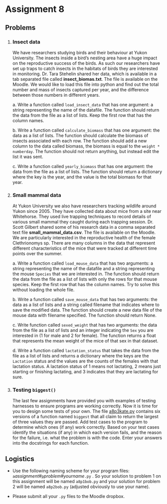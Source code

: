 # Assignment 8

## Problems


1.  ### Insect data

    We have researchers studying birds and their behaviour at Yukon 
    University. The insects inside a bird’s nesting area have a huge 
    impact on the reproductive success of the birds. As such our 
    researchers have set up traps to catch insects in the habitats of 
    birds they are interested in monitoring. Dr. Tara Stehelin shared her 
    data, which is available in a tab separated file called 
    **insect_biomas.txt**. The file is available on the Moodle. We would like 
    to load this file into python and find out the total number and mass 
    of insects captured per year, and the difference between those numbers 
    in different years.

    a. Write a function called `load_insect_data` that has one argument: a 
       string representing the name of the datafile. The function should 
       return the data from the file as a list of lists. Keep the first row 
       that has the column names.

    b. Write a function called `calculate_biomass` that has one argument: 
       the data as a list of lists. The function should calculate the 
       biomass of insects associated with each row. The function should add 
       a new column to the data called biomass, the biomass is equal to the 
       `weight * numberday`. The function should not return anything, but 
       instead edit the list it was sent.

    c. Write a function called `yearly_biomass` that has one argument: the 
       data from the file as a list of lists. The function should return a 
       dictionary where the key is the year, and the value is the total 
       biomass for that year.


2.  ### Small mammal data

    At Yukon University we also have researchers tracking wildlife around 
    Yukon since 2005. They have collected data about mice from a site near 
    Whitehorse. They used live trapping techniques to record details of 
    various small mammal they caught during each trapping session. Dr. Scott 
    Gilbert shared some of his research data in a comma separated text file 
    **small_mammal_data.csv**. The file is available on the Moodle. We are 
    particularly interested in the reproductive health of the female 
    Clethrionomys sp. There are many columns in the data that represent 
    different characteristics of the mice that were tracked at different time 
    points over the summer.

    a. Write a function called `load_mouse_data` that has two arguments: a string 
       representing the name of the datafile and a string representing the mouse 
       `Species` that we are interested in. The function should return the data 
       from the file as a list of lists with only the rows for that mouse species. 
       Keep the first row that has the column names. Try to solve this without 
       loading the whole file.

    b. Write a function called `save_mouse_data` that has two arguments: the data as 
       a list of lists and a string called filename that indicates where to save 
       the modified data. The function should create a new data file of the mouse 
       data with filename specified. The function should return None.

    c. Write function called `sexed_weight` that has two arguments: the data from 
       the file as a list of lists and an integer indicating the `Sex` you are 
       interested in (1 for male and 2 for female). The function returns a float 
       that represents the mean weight of the mice of that sex in that dataset.

    d. Write a function called `lactation_status` that takes the data from the file 
       as a list of lists and returns a dictionary where the keys are the `Lactation` 
       status and the values are the counts of the females with that lactation status. 
       A lactation status of 1 means not lactating, 2 means just starting or finishing 
       lactating, and 3 indicates that they are lactating for sure.


3.  ### Testing `biggest()`

    The last few assignments have provided you with examples of testing
    harnesses to ensure programs are working correctly. Now it is time
    for you to design some tests of your own. The file
    [a8p3kate.py](90_a8p3kate.py) contains six versions of a function named
    `biggest` that all claim to return the largest of three values they
    are passed. Add test cases to the program to determine which ones
    (if any) work correctly. Based on your test cases identify the
    situations (if any) in which each version fails, and the reason for
    the failure, i.e. what the problem is with the code. Enter your
    answers into the docstrings for each function.


## Logistics

-   Use the following naming scheme for your program files:
    `a`*assignment#*`p`*problem#yourname*`.py` . So your solution
    to problem 1 on this assignment will be named `a8p1bob.py`
    and your solution for problem 2 will be named `a8p2bob.py` (adjusted obviously to use your name).

-   Please submit all your `.py` files to the Moodle dropbox.
